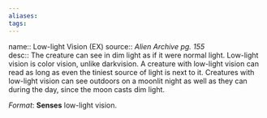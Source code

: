 ```yaml
---
aliases: 
tags: 
---
```


name:: Low-light Vision (EX)
source:: _Alien Archive pg. 155_  
desc:: The creature can see in dim light as if it were normal light. Low-light vision is color vision, unlike darkvision. A creature with low-light vision can read as long as even the tiniest source of light is next to it. Creatures with low-light vision can see outdoors on a moonlit night as well as they can during the day, since the moon casts dim light.

_Format_: **Senses** low-light vision.
